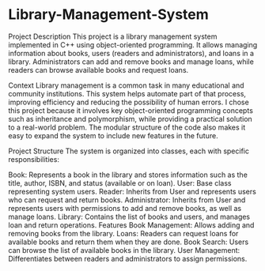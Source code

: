# Library-Management-System
Project Description
This project is a library management system implemented in C++ using object-oriented programming. It allows managing information about books, users (readers and administrators), and loans in a library. Administrators can add and remove books and manage loans, while readers can browse available books and request loans.

Context
Library management is a common task in many educational and community institutions. This system helps automate part of that process, improving efficiency and reducing the possibility of human errors. I chose this project because it involves key object-oriented programming concepts such as inheritance and polymorphism, while providing a practical solution to a real-world problem. The modular structure of the code also makes it easy to expand the system to include new features in the future.

Project Structure
The system is organized into classes, each with specific responsibilities:

Book: Represents a book in the library and stores information such as the title, author, ISBN, and status (available or on loan).
User: Base class representing system users.
Reader: Inherits from User and represents users who can request and return books.
Administrator: Inherits from User and represents users with permissions to add and remove books, as well as manage loans.
Library: Contains the list of books and users, and manages loan and return operations.
Features
Book Management: Allows adding and removing books from the library.
Loans: Readers can request loans for available books and return them when they are done.
Book Search: Users can browse the list of available books in the library.
User Management: Differentiates between readers and administrators to assign permissions.
